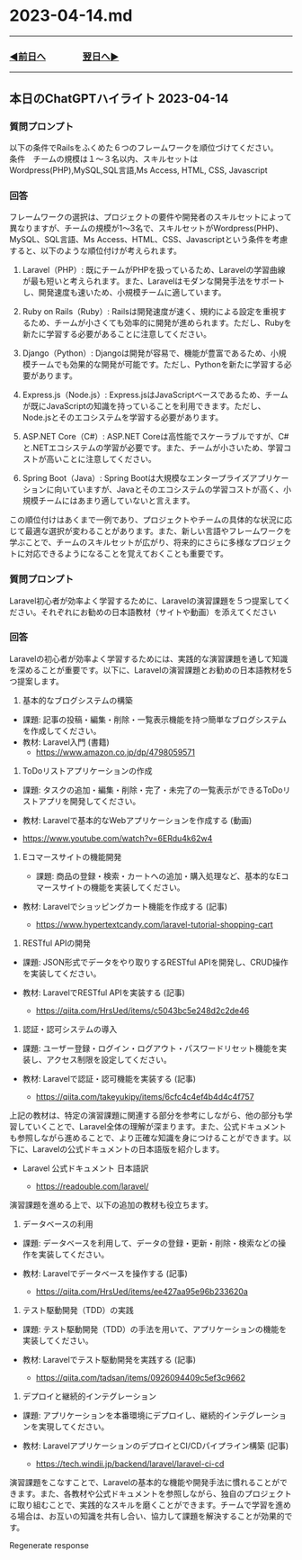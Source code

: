 # 2023-04-14.md

---

### [◀️前日へ](https://github.com/yuasys/chatty-journal/blob/main/2023/04/2023-04-13.md)&emsp;&emsp;&emsp;&emsp;[翌日へ▶️](https://github.com/yuasys/chatty-journal/blob/main/2023/04/2023-04-15.md)

---

## 本日のChatGPTハイライト 2023-04-14

### 質問プロンプト

以下の条件でRailsをふくめた６つのフレームワークを順位づけてください。  
条件　チームの規模は１～３名以内、スキルセットはWordpress(PHP),MySQL,SQL言語,Ms Access, HTML, CSS, Javascript

### 回答

フレームワークの選択は、プロジェクトの要件や開発者のスキルセットによって異なりますが、チームの規模が1〜3名で、スキルセットがWordpress(PHP)、MySQL、SQL言語、Ms Access、HTML、CSS、Javascriptという条件を考慮すると、以下のような順位付けが考えられます。

1. Laravel（PHP）: 既にチームがPHPを扱っているため、Laravelの学習曲線が最も短いと考えられます。また、Laravelはモダンな開発手法をサポートし、開発速度も速いため、小規模チームに適しています。

1. Ruby on Rails（Ruby）: Railsは開発速度が速く、規約による設定を重視するため、チームが小さくても効率的に開発が進められます。ただし、Rubyを新たに学習する必要があることに注意してください。

1. Django（Python）: Djangoは開発が容易で、機能が豊富であるため、小規模チームでも効果的な開発が可能です。ただし、Pythonを新たに学習する必要があります。

1. Express.js（Node.js）: Express.jsはJavaScriptベースであるため、チームが既にJavaScriptの知識を持っていることを利用できます。ただし、Node.jsとそのエコシステムを学習する必要があります。

1. ASP.NET Core（C#）: ASP.NET Coreは高性能でスケーラブルですが、C#と.NETエコシステムの学習が必要です。また、チームが小さいため、学習コストが高いことに注意してください。

1. Spring Boot（Java）: Spring Bootは大規模なエンタープライズアプリケーションに向いていますが、Javaとそのエコシステムの学習コストが高く、小規模チームにはあまり適していないと言えます。

この順位付けはあくまで一例であり、プロジェクトやチームの具体的な状況に応じて最適な選択が変わることがあります。また、新しい言語やフレームワークを学ぶことで、チームのスキルセットが広がり、将来的にさらに多様なプロジェクトに対応できるようになることを覚えておくことも重要です。

### 質問プロンプト

Laravel初心者が効率よく学習するために、Laravelの演習課題を５つ提案してください。それぞれにお勧めの日本語教材（サイトや動画）を添えてください

### 回答

Laravelの初心者が効率よく学習するためには、実践的な演習課題を通して知識を深めることが重要です。以下に、Laravelの演習課題とお勧めの日本語教材を5つ提案します。

1. 基本的なブログシステムの構築

- 課題: 記事の投稿・編集・削除・一覧表示機能を持つ簡単なブログシステムを作成してください。
- 教材: Laravel入門 (書籍)
  - https://www.amazon.co.jp/dp/4798059571

1. ToDoリストアプリケーションの作成

- 課題: タスクの追加・編集・削除・完了・未完了の一覧表示ができるToDoリストアプリを開発してください。
- 教材: Laravelで基本的なWebアプリケーションを作成する (動画)

- https://www.youtube.com/watch?v=6ERdu4k62w4

1. Eコマースサイトの機能開発

   - 課題: 商品の登録・検索・カートへの追加・購入処理など、基本的なEコマースサイトの機能を実装してください。

- 教材: Laravelでショッピングカート機能を作成する (記事)
  
  - https://www.hypertextcandy.com/laravel-tutorial-shopping-cart

1. RESTful APIの開発

- 課題: JSON形式でデータをやり取りするRESTful APIを開発し、CRUD操作を実装してください。
- 教材: LaravelでRESTful APIを実装する (記事)

  - https://qiita.com/HrsUed/items/c5043bc5e248d2c2de46

1. 認証・認可システムの導入

- 課題: ユーザー登録・ログイン・ログアウト・パスワードリセット機能を実装し、アクセス制限を設定してください。
- 教材: Laravelで認証・認可機能を実装する (記事)
  
  - https://qiita.com/takeyukipy/items/6cfc4c4ef4b4d4c4f757

上記の教材は、特定の演習課題に関連する部分を参考にしながら、他の部分も学習していくことで、Laravel全体の理解が深まります。また、公式ドキュメントも参照しながら進めることで、より正確な知識を身につけることができます。以下に、Laravelの公式ドキュメントの日本語版を紹介します。

- Laravel 公式ドキュメント 日本語訳

  - https://readouble.com/laravel/

演習課題を進める上で、以下の追加の教材も役立ちます。

1. データベースの利用

- 課題: データベースを利用して、データの登録・更新・削除・検索などの操作を実装してください。
- 教材: Laravelでデータベースを操作する (記事)

  - https://qiita.com/HrsUed/items/ee427aa95e96b233620a

1. テスト駆動開発（TDD）の実践

- 課題: テスト駆動開発（TDD）の手法を用いて、アプリケーションの機能を実装してください。
- 教材: Laravelでテスト駆動開発を実践する (記事)

  - https://qiita.com/tadsan/items/0926094409c5ef3c9662

1. デプロイと継続的インテグレーション

- 課題: アプリケーションを本番環境にデプロイし、継続的インテグレーションを実現してください。
- 教材: LaravelアプリケーションのデプロイとCI/CDパイプライン構築 (記事)

  - https://tech.windii.jp/backend/laravel/laravel-ci-cd

演習課題をこなすことで、Laravelの基本的な機能や開発手法に慣れることができます。また、各教材や公式ドキュメントを参照しながら、独自のプロジェクトに取り組むことで、実践的なスキルを磨くことができます。チームで学習を進める場合は、お互いの知識を共有し合い、協力して課題を解決することが効果的です。

Regenerate response
